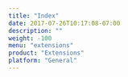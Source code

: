 ```yaml
---
title: "Index"
date: 2017-07-26T10:17:08-07:00
description: ""
weight: -100
menu: "extensions"
product: "Extensions"
platform: "General"
---
```


